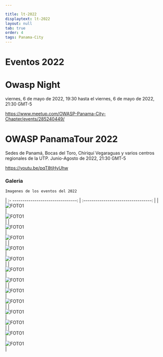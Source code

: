 ```yaml
---

title: lt-2022
displaytext: lt-2022
layout: null
tab: true
order: 4
tags: Panama-City
---
```


# Eventos 2022


# Owasp Night 
viernes, 6 de mayo de 2022, 19:30 hasta el viernes, 6 de mayo de 2022, 21:30 GMT-5 

https://www.meetup.com/OWASP-Panama-City-Chapter/events/285240449/

# OWASP PanamaTour 2022
Sedes de Panamá, Bocas del Toro, Chiriquí Vegaraguas y varios centros regionales de la UTP.  Junio-Agosto de 2022, 21:30 GMT-5 

https://youtu.be/pqT8tjHyUhw



### Galeria
```
Imagenes de los eventos del 2022
```

| :- --------------------------------:  | :----------------------------------:   |
| ![FOTO1](/www-chapter-panama-city/assets/images/2022/2022.1.jfif)  | ![FOTO1](/www-chapter-panama-city/assets/images/2022/2022.1.jfif)   |
| ![FOTO1](/www-chapter-panama-city/assets/images/2022/2022.2.jfif)  | ![FOTO1](/www-chapter-panama-city/assets/images/2022/2022.2.jfif)   |
| ![FOTO1](/www-chapter-panama-city/assets/images/2022/2022.3.jfif)  | ![FOTO1](/www-chapter-panama-city/assets/images/2022/2022.3.jfif)   |
| ![FOTO1](/www-chapter-panama-city/assets/images/2022/2022.4.jfif)  | ![FOTO1](/www-chapter-panama-city/assets/images/2022/2022.4.jfif)   |
| ![FOTO1](/www-chapter-panama-city/assets/images/2022/2022.5.jfif)  | ![FOTO1](/www-chapter-panama-city/assets/images/2022/2022.5.jfif)   |
| ![FOTO1](/www-chapter-panama-city/assets/images/2022/2022.6.jfif)  | ![FOTO1](/www-chapter-panama-city/assets/images/2022/2022.6.jfif)   |
| ![FOTO1](/www-chapter-panama-city/assets/images/2022/2022.7.jfif)  | ![FOTO1](/www-chapter-panama-city/assets/images/2022/2022.7.jfif)   |

<style>
img[alt="FOTO1"] { 
  max-width:  400px; 
  display: block;
}
</style> 